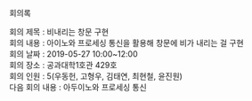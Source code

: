 회의록  
  
회의 제목 : 비내리는 창문 구현  
회의 내용 : 아이노와 프로세싱 통신을 활용해 창문에 비가 내리는 걸 구현  
회의 날짜 : 2019-05-27 10:00~12:00  
회의 장소 : 공과대학1호관 429호  
회의 인원 : 5(우동헌, 고형우, 김태연, 최현철, 윤진원)  
다음 회의 내용 : 아두이노와 프로세싱 통신  

